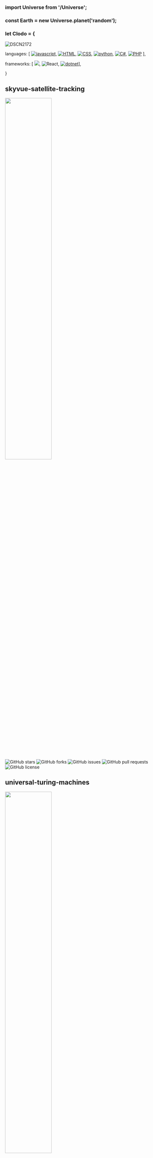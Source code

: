 <h3> import Universe from '/Universe'; </h3>

<h3>const Earth = new Universe.planet('random'); </h3>

<h3>let Clodo = { </h3>

<div align="left">
  
![DSCN2172](https://user-images.githubusercontent.com/104923248/214688635-cd3537fc-eff6-4363-9bc0-26a6d3bf8b3f.JPG)  

</div>

<div align="left">

languages: [ <a href="https://developer.mozilla.org/pt-BR/docs/Web/JavaScript">![javascript](https://img.shields.io/badge/JavaScript-323330?style=for-the-badge&logo=javascript&logoColor=F7DF1E)</a>,
  <a href="https://developer.mozilla.org/pt-BR/docs/Web/HTML">![HTML](https://img.shields.io/badge/HTML5-E34F26?style=for-the-badge&logo=html5&logoColor=white)</a>,
  <a href="https://developer.mozilla.org/pt-BR/docs/Web/CSS">![CSS](https://img.shields.io/badge/CSS3-1572B6?style=for-the-badge&logo=css3&logoColor=white)</a>,
  <a href="https://www.python.org/">![python](https://img.shields.io/badge/Python-FFD43B?style=for-the-badge&logo=python&logoColor=blue)</a>,
  <a href="https://learn.microsoft.com/pt-br/dotnet/csharp/">![C#](https://img.shields.io/badge/C%23-239120?style=for-the-badge&logo=c-sharp&logoColor=white)</a>,
  <a href="">![PHP](https://img.shields.io/badge/PHP-777BB4?style=for-the-badge&logo=php&logoColor=white)</a>   ],



</div>

<div align="left">
  
   frameworks:
  [  <a href=""><img src="https://img.shields.io/badge/Vue.js-35495E?style=for-the-badge&logo=vue.js&logoColor=4FC08D"></a>, 
    ![React](https://img.shields.io/badge/react-%2320232a.svg?style=for-the-badge&logo=react&logoColor=%2361DAFB),
    <a href="https://dotnet.microsoft.com/en-us/">![dotnet](https://img.shields.io/badge/.NET-512BD4?style=for-the-badge&logo=dotnet&logoColor=white)</a>],

</div>


<div align="left">
  

</div>

}


## skyvue-satellite-tracking

<div align="left">
   <img src="https://github.com/clodoN1109/clodoN1109/assets/104923248/719cc235-b70d-4302-a53c-ef9c12390d8e" width="55%">
</div>

![GitHub stars](https://img.shields.io/github/stars/skyvue-satellite-tracking/skyvue-App)
![GitHub forks](https://img.shields.io/github/forks/skyvue-satellite-tracking/skyvue-App)
![GitHub issues](https://img.shields.io/github/issues/skyvue-satellite-tracking/skyvue-App)
![GitHub pull requests](https://img.shields.io/github/issues-pr/skyvue-satellite-tracking/skyvue-App)
![GitHub license](https://img.shields.io/github/license/skyvue-satellite-tracking/skyvue-App)

## universal-turing-machines

<div align="left">
  
  <img src="https://github.com/clodoN1109/turing-universal-machines/assets/104923248/6b58f7a5-d8ed-4f4f-9e04-21abbde5028c" width="55%">

</div>

  ![GitHub stars](https://img.shields.io/github/stars/clodoN1109/turing-universal-machines)
  ![GitHub forks](https://img.shields.io/github/forks/clodoN1109/turing-universal-machines)
  ![GitHub issues](https://img.shields.io/github/issues/clodoN1109/turing-universal-machines)
  ![GitHub pull requests](https://img.shields.io/github/issues-pr/clodoN1109/turing-universal-machines)
  ![GitHub license](https://img.shields.io/github/license/clodoN1109/turing-universal-machines)


## crossing-rivers

<div align="left">
   <img src="https://github.com/clodoN1109/clodoN1109/assets/104923248/918c26ab-e4bc-47a1-8f01-7d2f5640cf78" width="55%">
</div>

##

<a href="https://clodo.me">![website](https://img.shields.io/badge/https://clodo.me-blue)</a>

<!---
clodoN1109/clodoN1109 is a ✨ special ✨ repository because its `README.md` (this file) appears on your GitHub profile.
You can click the Preview link to take a look at your changes.
--->
